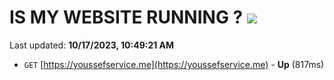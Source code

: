 # IS MY WEBSITE RUNNING ? [![](https://img.shields.io/static/v1?label=Sponsor&message=%E2%9D%A4&logo=GitHub&color=%23fe8e86)](https://github.com/sponsors/<username>)

Last updated: **10/17/2023, 10:49:21 AM**

- `GET` [https://youssefservice.me](https://youssefservice.me) - **Up** (817ms)
